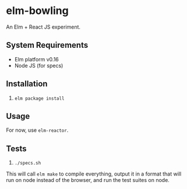 # elm-bowling
An Elm + React JS experiment.

## System Requirements

* Elm platform v0.16
* Node JS (for specs)

## Installation

1. `elm package install`

## Usage

For now, use `elm-reactor`.

## Tests

1. `./specs.sh`

This will call `elm make` to compile everything, output it in a format that will run on node instead of the browser, and run the test suites on node.